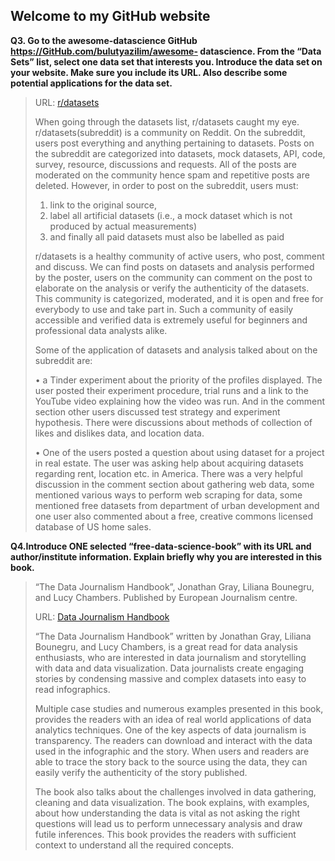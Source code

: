 
## Welcome to my GitHub website

**Q3. Go to the awesome-datascience GitHub https://GitHub.com/bulutyazilim/awesome-
datascience. From the “Data Sets” list, select one data set that interests you. Introduce
the data set on your website. Make sure you include its URL. Also describe some
potential applications for the data set.**
> 
>URL: [r/datasets](https://www.reddit.com/r/datasets/) 
>
>When going through the datasets list, r/datasets caught my eye. r/datasets(subreddit) is a community on Reddit. On the subreddit, users post everything and anything pertaining to datasets. 
>Posts on the subreddit are categorized into datasets, mock datasets, API, code, survey, resource, discussions and requests. All of the posts are moderated on the community hence spam and repetitive posts are deleted. 
>However, in order to post on the subreddit, users must: 
>1.	link to the original source, 
>2.	label all artificial datasets (i.e., a mock dataset which is not produced by actual measurements)
>3.	and finally all paid datasets must also be labelled as paid
>
>r/datasets is a healthy community of active users, who post, comment and discuss. We can find posts on datasets and analysis performed by the poster, users on the community can comment on the post to elaborate on the analysis or verify the authenticity of the datasets. 
>This community is categorized, moderated, and it is open and free for everybody to use and take part in. Such a community of easily accessible and verified data is extremely useful for beginners and professional data analysts alike.
>
>Some of the application of datasets and analysis talked about on the subreddit are: 
>
>•	a Tinder experiment about the priority of the profiles displayed. The user posted their experiment procedure, trial runs and a link to the YouTube video explaining how the video was run. And in the comment section other users discussed test strategy and experiment hypothesis. There were discussions about methods of collection of likes and dislikes data, and location data.
>	 
>•	One of the users posted a question about using dataset for a project in real estate. The user was asking help about acquiring datasets regarding rent, location etc. in America. There was a very helpful discussion in the comment section about gathering web data, some mentioned various ways to perform web scraping for data, some mentioned free datasets from department of urban development and one user also commented about a free, creative commons licensed database of US home sales.

**Q4.Introduce ONE selected “free-data-science-book” with its URL and author/institute
information. Explain briefly why you are interested in this book.**
>
>“The Data Journalism Handbook”, Jonathan Gray, Liliana Bounegru, and Lucy Chambers. Published by European Journalism centre.
>
>URL: [Data Journalism Handbook](https://datajournalism.com/read/handbook/one)
>
>“The Data Journalism Handbook” written by Jonathan Gray, Liliana Bounegru, and Lucy Chambers, is a great read for data analysis enthusiasts, who are interested in data journalism and storytelling with data and data visualization. Data journalists create engaging stories by condensing massive and complex datasets into easy to read infographics.  
> 
>Multiple case studies and numerous examples presented in this book, provides the readers with an idea of real world applications of data analytics techniques. One of the key aspects of data journalism is transparency. The readers can download and interact with the data used in the infographic and the story. When users and readers are able to trace the story back to the source using the data, they can easily verify the authenticity of the story published. 
> 
>The book also talks about the challenges involved in data gathering, cleaning and data visualization. The book explains, with examples, about how understanding the data is vital as not asking the right questions will lead us to perform unnecessary analysis and draw futile inferences. This book provides the readers with sufficient context to understand all the required concepts.
